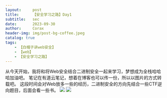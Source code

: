 ```yaml
---
layout:     post
title:      【安全学习之路】Day1
subtitle:   sec
date:       2023-09-30
author:     Corax
header-img: img/post-bg-coffee.jpeg
catalog: true
tags:
    - 【白帽子讲web安全】
    - 【web】
    - 【安全学习之路】
---
```


从今天开始，我将和将Web安全结合二进制安全一起来学习，梦想成为全栈哈哈哈加油吧。
笔记在有道云笔记，想着在博客也可以传一份，所以以图片的方式转载吧。
这段时间会对Web放多一些的经历，二进制安全的方向先结合一些CTF逆向题目，后面会看一些书。
![](https://typora-1321221957.cos.ap-shanghai.myqcloud.com/image1/202311021035896.png)
![](https://typora-1321221957.cos.ap-shanghai.myqcloud.com/image1/202311021035897.png)

